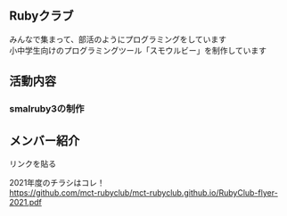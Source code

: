 ## Rubyクラブ

みんなで集まって、部活のようにプログラミングをしています  
小中学生向けのプログラミングツール「スモウルビー」を制作しています  

## 活動内容

### smalruby3の制作
  
## メンバー紹介
リンクを貼る

2021年度のチラシはコレ！  
https://github.com/mct-rubyclub/mct-rubyclub.github.io/RubyClub-flyer-2021.pdf
